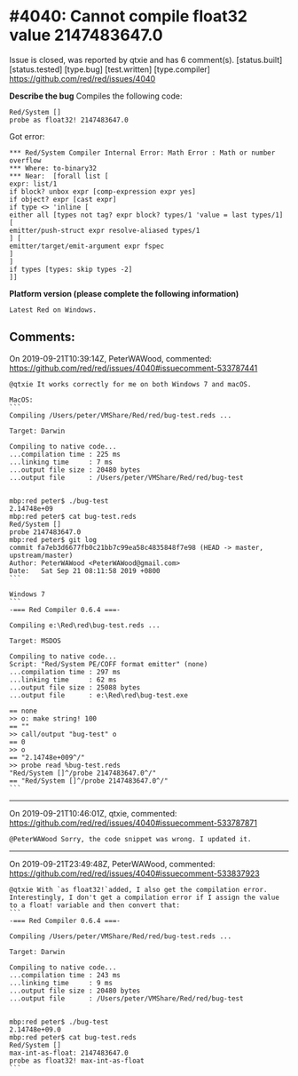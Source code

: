
#4040: Cannot compile float32 value 2147483647.0
================================================================================
Issue is closed, was reported by qtxie and has 6 comment(s).
[status.built] [status.tested] [type.bug] [test.written] [type.compiler]
<https://github.com/red/red/issues/4040>

**Describe the bug**
Compiles the following code:
```
Red/System []
probe as float32! 2147483647.0
````
Got error:
```
*** Red/System Compiler Internal Error: Math Error : Math or number overflow 
*** Where: to-binary32 
*** Near:  [forall list [
expr: list/1 
if block? unbox expr [comp-expression expr yes] 
if object? expr [cast expr] 
if type <> 'inline [
either all [types not tag? expr block? types/1 'value = last types/1] [
emitter/push-struct expr resolve-aliased types/1
] [
emitter/target/emit-argument expr fspec
]
] 
if types [types: skip types -2]
]] 
```

**Platform version (please complete the following information)**
```
Latest Red on Windows.
```



Comments:
--------------------------------------------------------------------------------

On 2019-09-21T10:39:14Z, PeterWAWood, commented:
<https://github.com/red/red/issues/4040#issuecomment-533787441>

    @qtxie It works correctly for me on both Windows 7 and macOS.
    
    MacOS:
    ```
    Compiling /Users/peter/VMShare/Red/red/bug-test.reds ...
    
    Target: Darwin 
    
    Compiling to native code...
    ...compilation time : 225 ms
    ...linking time     : 7 ms
    ...output file size : 20480 bytes
    ...output file      : /Users/peter/VMShare/Red/red/bug-test 
    
    
    mbp:red peter$ ./bug-test
    2.14748e+09
    mbp:red peter$ cat bug-test.reds
    Red/System []
    probe 2147483647.0
    mbp:red peter$ git log
    commit fa7eb3d6677fb0c21bb7c99ea58c4835848f7e98 (HEAD -> master, upstream/master)
    Author: PeterWAWood <PeterWAWood@gmail.com>
    Date:   Sat Sep 21 08:11:58 2019 +0800
    ```
    
    Windows 7
    ```
    -=== Red Compiler 0.6.4 ===-
    
    Compiling e:\Red\red\bug-test.reds ...
    
    Target: MSDOS
    
    Compiling to native code...
    Script: "Red/System PE/COFF format emitter" (none)
    ...compilation time : 297 ms
    ...linking time     : 62 ms
    ...output file size : 25088 bytes
    ...output file      : e:\Red\red\bug-test.exe
    
    == none
    >> o: make string! 100
    == ""
    >> call/output "bug-test" o
    == 0
    >> o
    == "2.14748e+009^/"
    >> probe read %bug-test.reds
    "Red/System []^/probe 2147483647.0^/"
    == "Red/System []^/probe 2147483647.0^/"
    ```

--------------------------------------------------------------------------------

On 2019-09-21T10:46:01Z, qtxie, commented:
<https://github.com/red/red/issues/4040#issuecomment-533787871>

    @PeterWAWood Sorry, the code snippet was wrong. I updated it.

--------------------------------------------------------------------------------

On 2019-09-21T23:49:48Z, PeterWAWood, commented:
<https://github.com/red/red/issues/4040#issuecomment-533837923>

    @qtxie With `as float32!`added, I also get the compilation error. Interestingly, I don't get a compilation error if I assign the value to a float! variable and then convert that:
    ```
    -=== Red Compiler 0.6.4 ===- 
    
    Compiling /Users/peter/VMShare/Red/red/bug-test.reds ...
    
    Target: Darwin 
    
    Compiling to native code...
    ...compilation time : 243 ms
    ...linking time     : 9 ms
    ...output file size : 20480 bytes
    ...output file      : /Users/peter/VMShare/Red/red/bug-test 
    
    
    mbp:red peter$ ./bug-test
    2.14748e+09.0
    mbp:red peter$ cat bug-test.reds
    Red/System []
    max-int-as-float: 2147483647.0
    probe as float32! max-int-as-float
    ``` 

